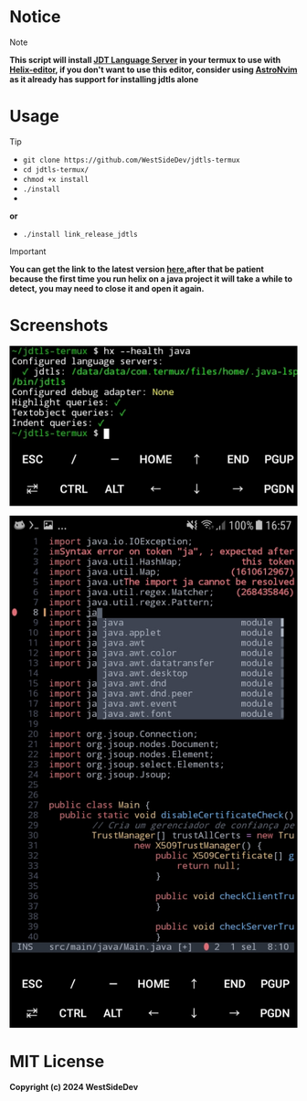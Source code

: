 # Notice
> [!NOTE]
>**This script will install [JDT Language Server](https://github.com/eclipse-jdtls/eclipse.jdt.ls) in your termux to use with [Helix-editor](https://github.com/helix-editor/helix), if you don't want to use this editor, consider using [AstroNvim](https://github.com/AstroNvim/AstroNvim) as it already has support for installing jdtls alone**

# Usage
> [!TIP]
>+ `git clone https://github.com/WestSideDev/jdtls-termux`
>+ `cd jdtls-termux/`
>+ `chmod +x install`
>+ `./install`
>+ 
>**or**
>+ `./install link_release_jdtls`

> [!IMPORTANT]
> **You can get the link to the latest version [here](https://download.eclipse.org/jdtls/milestones/),after that be patient because the first time you run helix on a java project it will take a while to detect, you may need to close it and open it again.**

# Screenshots
![photo1](/screenshots/photo1.jpg)

![photo2](/screenshots/photo2.jpg)

# MIT License
**Copyright (c) 2024 WestSideDev**
